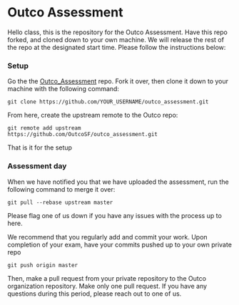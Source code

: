 # Outco Assessment

Hello class, this is the repository for the Outco Assessment. 
Have this repo forked, and cloned down to your own machine. 
We will release the rest of the repo at the designated start 
time. Please follow the instructions below:

### Setup

Go the the [Outco_Assessment](https://github.com/OutcoSF/outco_assessment)
repo. Fork it over, then clone it down to your machine with
the following command: 

```
git clone https://github.com/YOUR_USERNAME/outco_assessment.git
```

From here, create the upstream remote to the Outco repo: 

```
git remote add upstream https://github.com/OutcoSF/outco_assessment.git
```

That is it for the setup

### Assessment day

When we have notified you that we have uploaded the 
assessment, run the following command to merge it over: 

```
git pull --rebase upstream master
```

Please flag one of us down if you have any issues with the 
process up to here. 

We recommend that you regularly add and commit your work. 
Upon completion of your exam, have your commits pushed up to
your own private repo

```
git push origin master
```

Then, make a pull request from your private repository to
the Outco organization repository. Make only one pull 
request. If you have any questions during this period, 
please reach out to one of us. 